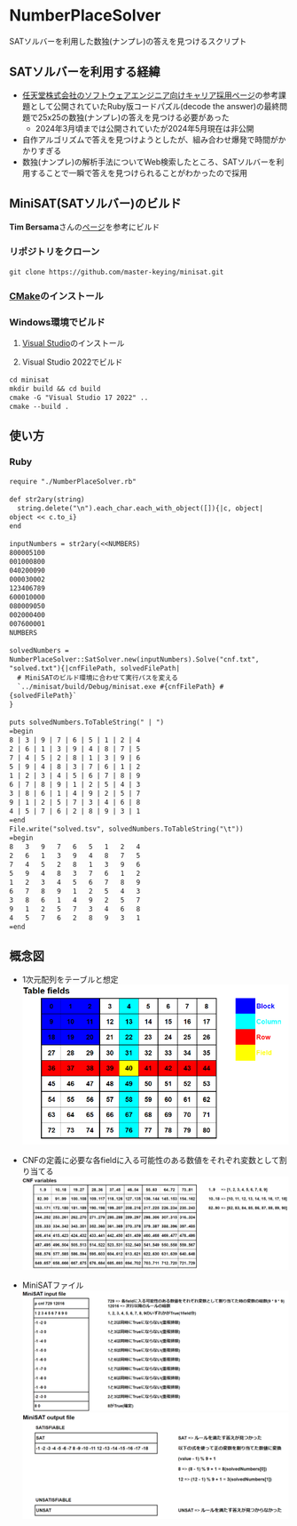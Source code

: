 # NumberPlaceSolver
SATソルバーを利用した数独(ナンプレ)の答えを見つけるスクリプト

## SATソルバーを利用する経緯
- [任天堂株式会社のソフトウェアエンジニア向けキャリア採用ページ](https://www.nintendo.co.jp/jobs/career/index.html)の参考課題として公開されていたRuby版コードパズル(decode the answer)の最終問題で25x25の数独(ナンプレ)の答えを見つける必要があった
  - 2024年3月頃までは公開されていたが2024年5月現在は非公開
- 自作アルゴリズムで答えを見つけようとしたが、組み合わせ爆発で時間がかかりすぎる
- 数独(ナンプレ)の解析手法についてWeb検索したところ、SATソルバーを利用することで一瞬で答えを見つけられることがわかったので採用

## MiniSAT(SATソルバー)のビルド
**Tim Bersama**さんの[ページ](https://medium.com/@timbersama2020/minisat-installation-guide-efb99a897138)を参考にビルド

### リポジトリをクローン
```
git clone https://github.com/master-keying/minisat.git
```

### [CMake](https://cmake.org/download/)のインストール

### Windows環境でビルド

1. [Visual Studio](https://visualstudio.microsoft.com/ja/downloads/)のインストール

1. Visual Studio 2022でビルド
```
cd minisat
mkdir build && cd build
cmake -G "Visual Studio 17 2022" ..
cmake --build .
```

## 使い方
### Ruby
```
require "./NumberPlaceSolver.rb"

def str2ary(string)
  string.delete("\n").each_char.each_with_object([]){|c, object| object << c.to_i}
end

inputNumbers = str2ary(<<NUMBERS)
800005100
001000800
040200090
000030002
123406789
600010000
080009050
002000400
007600001
NUMBERS

solvedNumbers = NumberPlaceSolver::SatSolver.new(inputNumbers).Solve("cnf.txt", "solved.txt"){|cnfFilePath, solvedFilePath|
  # MiniSATのビルド環境に合わせて実行パスを変える
  `../minisat/build/Debug/minisat.exe #{cnfFilePath} #{solvedFilePath}`
}

puts solvedNumbers.ToTableString(" | ")
=begin
8 | 3 | 9 | 7 | 6 | 5 | 1 | 2 | 4
2 | 6 | 1 | 3 | 9 | 4 | 8 | 7 | 5
7 | 4 | 5 | 2 | 8 | 1 | 3 | 9 | 6
5 | 9 | 4 | 8 | 3 | 7 | 6 | 1 | 2
1 | 2 | 3 | 4 | 5 | 6 | 7 | 8 | 9
6 | 7 | 8 | 9 | 1 | 2 | 5 | 4 | 3
3 | 8 | 6 | 1 | 4 | 9 | 2 | 5 | 7
9 | 1 | 2 | 5 | 7 | 3 | 4 | 6 | 8
4 | 5 | 7 | 6 | 2 | 8 | 9 | 3 | 1
=end
File.write("solved.tsv", solvedNumbers.ToTableString("\t"))
=begin
8	3	9	7	6	5	1	2	4
2	6	1	3	9	4	8	7	5
7	4	5	2	8	1	3	9	6
5	9	4	8	3	7	6	1	2
1	2	3	4	5	6	7	8	9
6	7	8	9	1	2	5	4	3
3	8	6	1	4	9	2	5	7
9	1	2	5	7	3	4	6	8
4	5	7	6	2	8	9	3	1
=end
```

## 概念図
- 1次元配列をテーブルと想定
![](./Images/Table_fields.png)

- CNFの定義に必要な各fieldに入る可能性のある数値をそれぞれ変数として割り当てる
![](./Images/CNF_variables.png)

- MiniSATファイル
![](./Images/MiniSAT_input_file.png)
![](./Images/MiniSAT_output_file.png)
